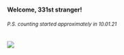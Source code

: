 #### Welcome, 331st stranger!

###### <sup>P.S. counting started approximately in 10.01.21</sup>

<img src="https://kraftwerk28.pp.ua/vcnt.png"></img>

